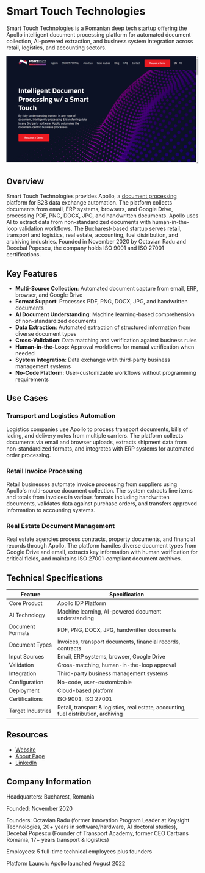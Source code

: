# Smart Touch Technologies

Smart Touch Technologies is a Romanian deep tech startup offering the Apollo intelligent document processing platform for automated document collection, AI-powered extraction, and business system integration across retail, logistics, and accounting sectors.

![Smart Touch Technologies](assets\smart-touch-technologies.png)


## Overview

Smart Touch Technologies provides Apollo, a [document processing](../../capabilities/document-understanding/index.md) platform for B2B data exchange automation. The platform collects documents from email, ERP systems, browsers, and Google Drive, processing PDF, PNG, DOCX, JPG, and handwritten documents. Apollo uses AI to extract data from non-standardized documents with human-in-the-loop validation workflows. The Bucharest-based startup serves retail, transport and logistics, real estate, accounting, fuel distribution, and archiving industries. Founded in November 2020 by Octavian Radu and Decebal Popescu, the company holds ISO 9001 and ISO 27001 certifications.

## Key Features

- **Multi-Source Collection**: Automated document capture from email, ERP, browser, and Google Drive
- **Format Support**: Processes PDF, PNG, DOCX, JPG, and handwritten documents
- **AI Document Understanding**: Machine learning-based comprehension of non-standardized documents
- **Data Extraction**: Automated [extraction](../../capabilities/extraction/index.md) of structured information from diverse document types
- **Cross-Validation**: Data matching and verification against business rules
- **Human-in-the-Loop**: Approval workflows for manual verification when needed
- **System Integration**: Data exchange with third-party business management systems
- **No-Code Platform**: User-customizable workflows without programming requirements

## Use Cases

### Transport and Logistics Automation

Logistics companies use Apollo to process transport documents, bills of lading, and delivery notes from multiple carriers. The platform collects documents via email and browser uploads, extracts shipment data from non-standardized formats, and integrates with ERP systems for automated order processing.

### Retail Invoice Processing

Retail businesses automate invoice processing from suppliers using Apollo's multi-source document collection. The system extracts line items and totals from invoices in various formats including handwritten documents, validates data against purchase orders, and transfers approved information to accounting systems.

### Real Estate Document Management

Real estate agencies process contracts, property documents, and financial records through Apollo. The platform handles diverse document types from Google Drive and email, extracts key information with human verification for critical fields, and maintains ISO 27001-compliant document archives.

## Technical Specifications

| Feature | Specification |
|---------|---------------|
| Core Product | Apollo IDP Platform |
| AI Technology | Machine learning, AI-powered document understanding |
| Document Formats | PDF, PNG, DOCX, JPG, handwritten documents |
| Document Types | Invoices, transport documents, financial records, contracts |
| Input Sources | Email, ERP systems, browser, Google Drive |
| Validation | Cross-matching, human-in-the-loop approval |
| Integration | Third-party business management systems |
| Configuration | No-code, user-customizable |
| Deployment | Cloud-based platform |
| Certifications | ISO 9001, ISO 27001 |
| Target Industries | Retail, transport & logistics, real estate, accounting, fuel distribution, archiving |

## Resources

- [Website](https://www.smartouch.ro)
- [About Page](https://www.smartouch.ro/about-us)
- [LinkedIn](https://ro.linkedin.com/company/smart-touch-technologies)

## Company Information

Headquarters: Bucharest, Romania

Founded: November 2020

Founders: Octavian Radu (former Innovation Program Leader at Keysight Technologies, 20+ years in software/hardware, AI doctoral studies), Decebal Popescu (Founder of Transport Academy, former CEO Cartrans Romania, 17+ years transport & logistics)

Employees: 5 full-time technical employees plus founders

Platform Launch: Apollo launched August 2022
